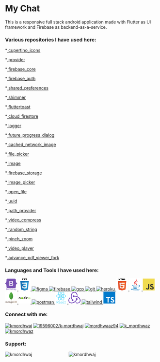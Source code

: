# My Chat
This is a responsive full stack android application made with Flutter as UI framework and Firebase as backend-as-a-service.

<h3 align="left">Various repositories I have used here:</h3>
<p>*<a href="https://pub.dev/packages/cupertino_icons" target="blank"> cupertino_icons <a/><p/>
<p>*<a href="https://pub.dev/packages/provider" target="blank"> provider <a/><p/>
<p>*<a href="https://pub.dev/packages/firebase_core" target="blank"> firebase_core <a/><p/>
<p>*<a href="https://pub.dev/packages/firebase_auth" target="blank"> firebase_auth <a/><p/>
<p>*<a href="https://pub.dev/packages/shared_preferences" target="blank"> shared_preferences <a/><p/>
<p>*<a href="https://pub.dev/packages/shimmer" target="blank"> shimmer <a/><p/>
<p>*<a href="https://pub.dev/packages/fluttertoast" target="blank"> fluttertoast <a/><p/>
<p>*<a href="https://pub.dev/packages/cloud_firestore" target="blank"> cloud_firestore <a/><p/>
<p>*<a href="https://pub.dev/packages/logger" target="blank"> logger <a/><p/>
<p>*<a href="https://pub.dev/packages/future_progress_dialog" target="blank"> future_progress_dialog <a/><p/>
<p>*<a href="https://pub.dev/packages/cached_network_image" target="blank"> cached_network_image <a/><p/>
<p>*<a href="https://pub.dev/packages/file_picker" target="blank"> file_picker <a/><p/>
<p>*<a href="https://pub.dev/packages/image" target="blank"> image <a/><p/>
<p>*<a href="https://pub.dev/packages/firebase_storage" target="blank"> firebase_storage <a/><p/>
<p>*<a href="https://pub.dev/packages/image_picker" target="blank"> image_picker <a/><p/>
<p>*<a href="https://pub.dev/packages/open_file" target="blank"> open_file <a/><p/>
<p>*<a href="https://pub.dev/packages/uuid" target="blank"> uuid <a/><p/>
<p>*<a href="https://pub.dev/packages/path_provider" target="blank"> path_provider <a/><p/>
<p>*<a href="https://pub.dev/packages/video_compress" target="blank"> video_compress <a/><p/>
<p>*<a href="https://pub.dev/packages/random_string" target="blank"> random_string <a/><p/>
<p>*<a href="https://pub.dev/packages/pinch_zoom" target="blank"> pinch_zoom <a/><p/>
<p>*<a href="https://pub.dev/packages/video_player" target="blank"> video_player <a/><p/>
<p>*<a href="https://pub.dev/packages/advance_pdf_viewer_fork" target="blank"> advance_pdf_viewer_fork <a/><p/>  



<h3 align="left">Languages and Tools I have used here:</h3>
<p align="left"> <a href="https://getbootstrap.com" target="_blank" rel="noreferrer"> <img src="https://raw.githubusercontent.com/devicons/devicon/master/icons/bootstrap/bootstrap-plain-wordmark.svg" alt="bootstrap" width="40" height="40"/> </a> <a href="https://www.w3schools.com/css/" target="_blank" rel="noreferrer"> <img src="https://raw.githubusercontent.com/devicons/devicon/master/icons/css3/css3-original-wordmark.svg" alt="css3" width="40" height="40"/> </a> <a href="https://www.figma.com/" target="_blank" rel="noreferrer"> <img src="https://www.vectorlogo.zone/logos/figma/figma-icon.svg" alt="figma" width="40" height="40"/> </a> <a href="https://firebase.google.com/" target="_blank" rel="noreferrer"> <img src="https://www.vectorlogo.zone/logos/firebase/firebase-icon.svg" alt="firebase" width="40" height="40"/> </a> <a href="https://cloud.google.com" target="_blank" rel="noreferrer"> <img src="https://www.vectorlogo.zone/logos/google_cloud/google_cloud-icon.svg" alt="gcp" width="40" height="40"/> </a> <a href="https://git-scm.com/" target="_blank" rel="noreferrer"> <img src="https://www.vectorlogo.zone/logos/git-scm/git-scm-icon.svg" alt="git" width="40" height="40"/> </a><a href="https://heroku.com" target="_blank" rel="noreferrer"> <img src="https://www.vectorlogo.zone/logos/heroku/heroku-icon.svg" alt="heroku" width="40" height="40"/> </a> <a href="https://www.w3.org/html/" target="_blank" rel="noreferrer"> <img src="https://raw.githubusercontent.com/devicons/devicon/master/icons/html5/html5-original-wordmark.svg" alt="html5" width="40" height="40"/> </a> <a href="https://www.java.com" target="_blank" rel="noreferrer"> <img src="https://raw.githubusercontent.com/devicons/devicon/master/icons/java/java-original.svg" alt="java" width="40" height="40"/> </a> <a href="https://developer.mozilla.org/en-US/docs/Web/JavaScript" target="_blank" rel="noreferrer"> <img src="https://raw.githubusercontent.com/devicons/devicon/master/icons/javascript/javascript-original.svg" alt="javascript" width="40" height="40"/> </a> <a href="https://www.mongodb.com/" target="_blank" rel="noreferrer"> <img src="https://raw.githubusercontent.com/devicons/devicon/master/icons/mongodb/mongodb-original-wordmark.svg" alt="mongodb" width="40" height="40"/> </a> <a href="https://nodejs.org" target="_blank" rel="noreferrer"> <img src="https://raw.githubusercontent.com/devicons/devicon/master/icons/nodejs/nodejs-original-wordmark.svg" alt="nodejs" width="40" height="40"/> </a> <a href="https://postman.com" target="_blank" rel="noreferrer"> <img src="https://www.vectorlogo.zone/logos/getpostman/getpostman-icon.svg" alt="postman" width="40" height="40"/> </a> <a href="https://reactjs.org/" target="_blank" rel="noreferrer"> <img src="https://raw.githubusercontent.com/devicons/devicon/master/icons/react/react-original-wordmark.svg" alt="react" width="40" height="40"/> </a> <a href="https://redux.js.org" target="_blank" rel="noreferrer"> <img src="https://raw.githubusercontent.com/devicons/devicon/master/icons/redux/redux-original.svg" alt="redux" width="40" height="40"/> </a> <a href="https://tailwindcss.com/" target="_blank" rel="noreferrer"> <img src="https://www.vectorlogo.zone/logos/tailwindcss/tailwindcss-icon.svg" alt="tailwind" width="40" height="40"/> </a> <a href="https://www.typescriptlang.org/" target="_blank" rel="noreferrer"> <img src="https://raw.githubusercontent.com/devicons/devicon/master/icons/typescript/typescript-original.svg" alt="typescript" width="40" height="40"/> </a> </p>


<h3 align="left">Connect with me:</h3>
<p align="left">
<a href="https://linkedin.com/in/kmordhwaj" target="blank"><img align="center" src="https://raw.githubusercontent.com/rahuldkjain/github-profile-readme-generator/master/src/images/icons/Social/linked-in-alt.svg" alt="kmordhwaj" height="30" width="40" /></a>
<a href="https://stackoverflow.com/users/19596002/k-mordhwaj" target="blank"><img align="center" src="https://raw.githubusercontent.com/rahuldkjain/github-profile-readme-generator/master/src/images/icons/Social/stack-overflow.svg" alt="19596002/k-mordhwaj" height="30" width="40" /></a>
<a href="https://fb.com/mordhwaaz94" target="blank"><img align="center" src="https://raw.githubusercontent.com/rahuldkjain/github-profile-readme-generator/master/src/images/icons/Social/facebook.svg" alt="mordhwaaz94" height="30" width="40" /></a>
<a href="https://instagram.com/k_mordhwaz" target="blank"><img align="center" src="https://raw.githubusercontent.com/rahuldkjain/github-profile-readme-generator/master/src/images/icons/Social/instagram.svg" alt="k_mordhwaz" height="30" width="40" /></a>
<a href="https://www.hackerrank.com/kmordhwaz" target="blank"><img align="center" src="https://raw.githubusercontent.com/rahuldkjain/github-profile-readme-generator/master/src/images/icons/Social/hackerrank.svg" alt="kmordhwaz" height="30" width="40" /></a>
</p>

<h3 align="left">Support:</h3>
<p><a href="https://www.buymeacoffee.com/kmordhwaj"> <img align="left" src="https://cdn.buymeacoffee.com/buttons/v2/default-yellow.png" height="50" width="210" alt="kmordhwaj" /></a><a href="https://ko-fi.com/kmordhwaj"> <img align="left" src="https://cdn.ko-fi.com/cdn/kofi3.png?v=3" height="50" width="210" alt="kmordhwaj" /></a></p><br><br>



